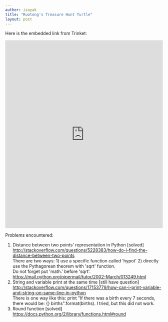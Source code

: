 ```yaml
---
author: izayak
title: "Ruotong's Treasure Hunt Turtle"
layout: post
---
```


Here is the embedded link from Trinket:  
<iframe src="https://trinket.io/embed/python/8ea9579e8d" width="100%" height="600" frameborder="0" marginwidth="0" marginheight="0" allowfullscreen></iframe>  

Problems encountered:  
1. Distance between two points' representation in Python [solved]  
http://stackoverflow.com/questions/5228383/how-do-i-find-the-distance-between-two-points  
There are two ways: 1) use a specific function called 'hypot' 2) directly use the Pythagorean theorem with 'sqrt' function.  
Do not forget put 'math.' before 'sqrt'. https://mail.python.org/pipermail/tutor/2002-March/013249.html  
2. String and variable print at the same time [still have question]  
http://stackoverflow.com/questions/17153779/how-can-i-print-variable-and-string-on-same-line-in-python  
There is one way like this: print "If there was a birth every 7 seconds, there would be: {} births".format(births). I tried, but this did
not work.  
3. Round function [solved]  
https://docs.python.org/2/library/functions.html#round  
